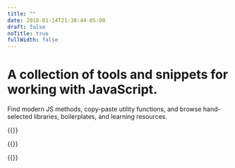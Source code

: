 ```yaml
---
title: ""
date: 2018-01-14T21:38:44-05:00
draft: false
noTitle: true
fullWidth: false
---
```


<h1 class="text-xlarge no-padding-top margin-bottom-small text-normal">A collection of tools and snippets for working with JavaScript.</h1>
<p class="text-large">Find modern JS methods, copy-paste utility functions, and browse hand-selected libraries, boilerplates, and learning resources.</p>

{{<cta for="funnel">}}

{{<mailchimp intro="true">}}

{{<cta for="bio-short">}}